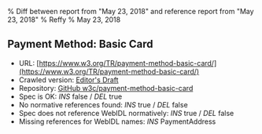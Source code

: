 % Diff between report from "May 23, 2018" and reference report from "May 23, 2018"
% Reffy
% May 23, 2018

## Payment Method: Basic Card

- URL: [https://www.w3.org/TR/payment-method-basic-card/](https://www.w3.org/TR/payment-method-basic-card/)
- Crawled version: [Editor's Draft](https://w3c.github.io/payment-method-basic-card/)
- Repository: [GitHub w3c/payment-method-basic-card](https://github.com/w3c/payment-method-basic-card)
- Spec is OK: *INS* false / *DEL* true
- No normative references found: *INS* true / *DEL* false
- Spec does not reference WebIDL normatively: *INS* true / *DEL* false
- Missing references for WebIDL names: *INS* PaymentAddress


